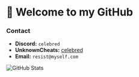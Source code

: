 # 👋 Welcome to my GitHub

### Contact

- **Discord:** `celebred`
- **UnknownCheats:** [celebred](https://www.unknowncheats.me/forum/members/6881567.html)
- **Email:** `resist@myself.com`

![GitHub Stats](https://github-readme-stats.vercel.app/api?username=celebred&show_icons=true&count_private=true&theme=radical)
